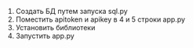 1. Создать БД путем запуска sql.py
2. Поместить apitoken и apikey в 4 и 5 строки app.py
3. Установить библиотеки
4. Запустить app.py
